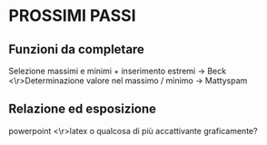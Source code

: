 # PROSSIMI PASSI
## Funzioni da completare
Selezione massimi e minimi + inserimento estremi -> Beck
<\r>Determinazione valore nel massimo / minimo -> Mattyspam
##  Relazione ed esposizione
powerpoint
<\r>latex o qualcosa di più accattivante graficamente?
